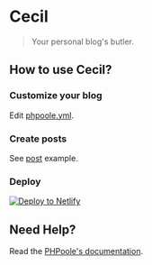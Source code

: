 # Cecil

> Your personal blog's butler.

## How to use Cecil?

### Customize your blog

Edit [phpoole.yml](phpoole.yml).

### Create posts

See [post](content/blog/post-1.md) example.

### Deploy

[![Deploy to Netlify](https://www.netlify.com/img/deploy/button.svg)](https://app.netlify.com/start/deploy?repository=https://github.com/PHPoole/Cecil)

## Need Help?

Read the [PHPoole's documentation](http://phpoole.org/documentation/).
